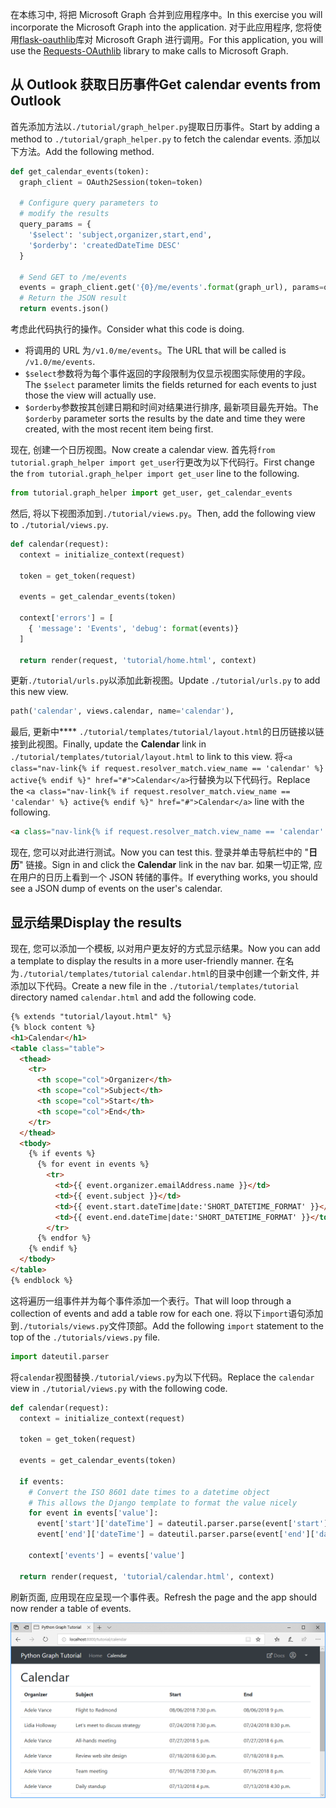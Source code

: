 <!-- markdownlint-disable MD002 MD041 -->

<span data-ttu-id="e1b3f-101">在本练习中, 将把 Microsoft Graph 合并到应用程序中。</span><span class="sxs-lookup"><span data-stu-id="e1b3f-101">In this exercise you will incorporate the Microsoft Graph into the application.</span></span> <span data-ttu-id="e1b3f-102">对于此应用程序, 您将使用[flask-oauthlib](https://requests-oauthlib.readthedocs.io/en/latest/)库对 Microsoft Graph 进行调用。</span><span class="sxs-lookup"><span data-stu-id="e1b3f-102">For this application, you will use the [Requests-OAuthlib](https://requests-oauthlib.readthedocs.io/en/latest/) library to make calls to Microsoft Graph.</span></span>

## <a name="get-calendar-events-from-outlook"></a><span data-ttu-id="e1b3f-103">从 Outlook 获取日历事件</span><span class="sxs-lookup"><span data-stu-id="e1b3f-103">Get calendar events from Outlook</span></span>

<span data-ttu-id="e1b3f-104">首先添加方法以`./tutorial/graph_helper.py`提取日历事件。</span><span class="sxs-lookup"><span data-stu-id="e1b3f-104">Start by adding a method to `./tutorial/graph_helper.py` to fetch the calendar events.</span></span> <span data-ttu-id="e1b3f-105">添加以下方法。</span><span class="sxs-lookup"><span data-stu-id="e1b3f-105">Add the following method.</span></span>

```python
def get_calendar_events(token):
  graph_client = OAuth2Session(token=token)

  # Configure query parameters to
  # modify the results
  query_params = {
    '$select': 'subject,organizer,start,end',
    '$orderby': 'createdDateTime DESC'
  }

  # Send GET to /me/events
  events = graph_client.get('{0}/me/events'.format(graph_url), params=query_params)
  # Return the JSON result
  return events.json()
```

<span data-ttu-id="e1b3f-106">考虑此代码执行的操作。</span><span class="sxs-lookup"><span data-stu-id="e1b3f-106">Consider what this code is doing.</span></span>

- <span data-ttu-id="e1b3f-107">将调用的 URL 为`/v1.0/me/events`。</span><span class="sxs-lookup"><span data-stu-id="e1b3f-107">The URL that will be called is `/v1.0/me/events`.</span></span>
- <span data-ttu-id="e1b3f-108">`$select`参数将为每个事件返回的字段限制为仅显示视图实际使用的字段。</span><span class="sxs-lookup"><span data-stu-id="e1b3f-108">The `$select` parameter limits the fields returned for each events to just those the view will actually use.</span></span>
- <span data-ttu-id="e1b3f-109">`$orderby`参数按其创建日期和时间对结果进行排序, 最新项目最先开始。</span><span class="sxs-lookup"><span data-stu-id="e1b3f-109">The `$orderby` parameter sorts the results by the date and time they were created, with the most recent item being first.</span></span>

<span data-ttu-id="e1b3f-110">现在, 创建一个日历视图。</span><span class="sxs-lookup"><span data-stu-id="e1b3f-110">Now create a calendar view.</span></span> <span data-ttu-id="e1b3f-111">首先将`from tutorial.graph_helper import get_user`行更改为以下代码行。</span><span class="sxs-lookup"><span data-stu-id="e1b3f-111">First change the `from tutorial.graph_helper import get_user` line to the following.</span></span>

```python
from tutorial.graph_helper import get_user, get_calendar_events
```

<span data-ttu-id="e1b3f-112">然后, 将以下视图添加到`./tutorial/views.py`。</span><span class="sxs-lookup"><span data-stu-id="e1b3f-112">Then, add the following view to `./tutorial/views.py`.</span></span>

```python
def calendar(request):
  context = initialize_context(request)

  token = get_token(request)

  events = get_calendar_events(token)

  context['errors'] = [
    { 'message': 'Events', 'debug': format(events)}
  ]

  return render(request, 'tutorial/home.html', context)
```

<span data-ttu-id="e1b3f-113">更新`./tutorial/urls.py`以添加此新视图。</span><span class="sxs-lookup"><span data-stu-id="e1b3f-113">Update `./tutorial/urls.py` to add this new view.</span></span>

```python
path('calendar', views.calendar, name='calendar'),
```

<span data-ttu-id="e1b3f-114">最后, 更新中\*\*\*\* `./tutorial/templates/tutorial/layout.html`的日历链接以链接到此视图。</span><span class="sxs-lookup"><span data-stu-id="e1b3f-114">Finally, update  the **Calendar** link in `./tutorial/templates/tutorial/layout.html` to link to this view.</span></span> <span data-ttu-id="e1b3f-115">将`<a class="nav-link{% if request.resolver_match.view_name == 'calendar' %} active{% endif %}" href="#">Calendar</a>`行替换为以下代码行。</span><span class="sxs-lookup"><span data-stu-id="e1b3f-115">Replace the `<a class="nav-link{% if request.resolver_match.view_name == 'calendar' %} active{% endif %}" href="#">Calendar</a>` line with the following.</span></span>

```html
<a class="nav-link{% if request.resolver_match.view_name == 'calendar' %} active{% endif %}" href="{% url 'calendar' %}">Calendar</a>
```

<span data-ttu-id="e1b3f-116">现在, 您可以对此进行测试。</span><span class="sxs-lookup"><span data-stu-id="e1b3f-116">Now you can test this.</span></span> <span data-ttu-id="e1b3f-117">登录并单击导航栏中的 "**日历**" 链接。</span><span class="sxs-lookup"><span data-stu-id="e1b3f-117">Sign in and click the **Calendar** link in the nav bar.</span></span> <span data-ttu-id="e1b3f-118">如果一切正常, 应在用户的日历上看到一个 JSON 转储的事件。</span><span class="sxs-lookup"><span data-stu-id="e1b3f-118">If everything works, you should see a JSON dump of events on the user's calendar.</span></span>

## <a name="display-the-results"></a><span data-ttu-id="e1b3f-119">显示结果</span><span class="sxs-lookup"><span data-stu-id="e1b3f-119">Display the results</span></span>

<span data-ttu-id="e1b3f-120">现在, 您可以添加一个模板, 以对用户更友好的方式显示结果。</span><span class="sxs-lookup"><span data-stu-id="e1b3f-120">Now you can add a template to display the results in a more user-friendly manner.</span></span> <span data-ttu-id="e1b3f-121">在名为`./tutorial/templates/tutorial` `calendar.html`的目录中创建一个新文件, 并添加以下代码。</span><span class="sxs-lookup"><span data-stu-id="e1b3f-121">Create a new file in the `./tutorial/templates/tutorial` directory named `calendar.html` and add the following code.</span></span>

```html
{% extends "tutorial/layout.html" %}
{% block content %}
<h1>Calendar</h1>
<table class="table">
  <thead>
    <tr>
      <th scope="col">Organizer</th>
      <th scope="col">Subject</th>
      <th scope="col">Start</th>
      <th scope="col">End</th>
    </tr>
  </thead>
  <tbody>
    {% if events %}
      {% for event in events %}
        <tr>
          <td>{{ event.organizer.emailAddress.name }}</td>
          <td>{{ event.subject }}</td>
          <td>{{ event.start.dateTime|date:'SHORT_DATETIME_FORMAT' }}</td>
          <td>{{ event.end.dateTime|date:'SHORT_DATETIME_FORMAT' }}</td>
        </tr>
      {% endfor %}
    {% endif %}
  </tbody>
</table>
{% endblock %}
```

<span data-ttu-id="e1b3f-122">这将遍历一组事件并为每个事件添加一个表行。</span><span class="sxs-lookup"><span data-stu-id="e1b3f-122">That will loop through a collection of events and add a table row for each one.</span></span> <span data-ttu-id="e1b3f-123">将以下`import`语句添加到`./tutorials/views.py`文件顶部。</span><span class="sxs-lookup"><span data-stu-id="e1b3f-123">Add the following `import` statement to the top of the `./tutorials/views.py` file.</span></span>

```python
import dateutil.parser
```

<span data-ttu-id="e1b3f-124">将`calendar`视图替换`./tutorial/views.py`为以下代码。</span><span class="sxs-lookup"><span data-stu-id="e1b3f-124">Replace the `calendar` view in `./tutorial/views.py` with the following code.</span></span>

```python
def calendar(request):
  context = initialize_context(request)

  token = get_token(request)

  events = get_calendar_events(token)

  if events:
    # Convert the ISO 8601 date times to a datetime object
    # This allows the Django template to format the value nicely
    for event in events['value']:
      event['start']['dateTime'] = dateutil.parser.parse(event['start']['dateTime'])
      event['end']['dateTime'] = dateutil.parser.parse(event['end']['dateTime'])

    context['events'] = events['value']

  return render(request, 'tutorial/calendar.html', context)
```

<span data-ttu-id="e1b3f-125">刷新页面, 应用现在应呈现一个事件表。</span><span class="sxs-lookup"><span data-stu-id="e1b3f-125">Refresh the page and the app should now render a table of events.</span></span>

![事件表的屏幕截图](./images/add-msgraph-01.png)